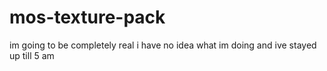 # mos-texture-pack

im going to be completely real i have no idea what im doing and ive stayed up till 5 am
